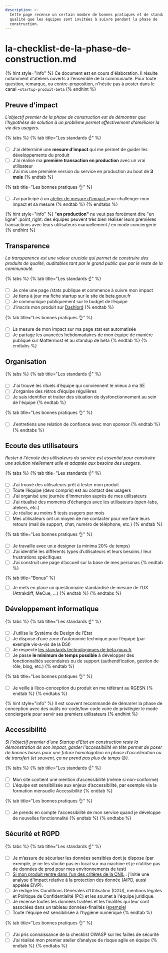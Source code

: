 ```yaml
---
description: >-
  Cette page recense un certain nombre de bonnes pratiques et de standards de
  qualité que les équipes sont invitées à suivre pendant la phase de
  construction.
---
```


# la-checklist-de-la-phase-de-construction.md

{% hint style="info" %}
Ce document est en cours d'élaboration. Il résulte notamment d'ateliers ouverts à l'ensemble de la communauté. Pour toute question, remarque, ou contre-proposition, n'hésite pas à poster dans le canal `~startup-produit-beta`
{% endhint %}

## Preuve d'impact

_L'objectif premier de la phase de construction est de démontrer que l'hypothèse de solution à un problème permet effectivement d'améliorer la vie des usagers._

{% tabs %}
{% tab title="Les standards ☝️" %}
* [ ] J'ai déterminé une **mesure d’impact** qui me permet de guider les développements du produit
* [ ] J'ai réalisé ma **première transaction en production** avec un vrai utilisateur
* [ ] J’ai mis une première version du service en production au bout de **3 mois**
{% endtab %}

{% tab title="Les bonnes pratiques 👌" %}
* [ ] J’ai participé à un [atelier de mesure d'impact ](https://airtable.com/appDj3dhMMvXF9XhJ/shr7L3jxSrxsptKvs)pour challenger mon impact et sa mesure
{% endtab %}
{% endtabs %}

{% hint style="info" %}
"**en production"** ne veut pas forcément dire "en ligne" :point\_right: des équipes peuvent très bien réaliser leurs premières transactions avec leurs utilisateurs manuellement / en mode conciergerie
{% endhint %}

## Transparence

_La transparence est une valeur cruciale qui permet de construire des produits de qualité, auditables tant par le grand public que par le reste de la communauté._

{% tabs %}
{% tab title="Les standards ☝️" %}
* [ ] Je crée une page /stats publique et commence à suivre mon impact
* [ ] Je tiens à jour ma fiche startup sur le site de beta.gouv.fr
* [ ] Je communique publiquement sur le budget de l’équipe
* [ ] J’inscris mon produit sur [Dashlord](https://dashlord.incubateur.net)
{% endtab %}

{% tab title="Les bonnes pratiques 👌" %}
* [ ] La mesure de mon impact sur ma page stat est automatisée
* [ ] Je partage les avancées hebdomadaires de mon équipe de manière publique sur Mattermost et au standup de beta
{% endtab %}
{% endtabs %}

## Organisation

{% tabs %}
{% tab title="Les standards ☝️" %}
* [ ] J'ai trouvé les rituels d’équipe qui conviennent le mieux à ma SE
* [ ] J’organise des rétros d’équipe régulières
* [ ] Je sais identifier et traiter des situation de dysfonctionnement au sein de l'équipe
{% endtab %}

{% tab title="Les bonnes pratiques 👌" %}
* [ ] J’entretiens une relation de confiance avec mon sponsor
{% endtab %}
{% endtabs %}

## Ecoute des utilisateurs

_Rester à l'écoute des utilisateurs du service est essentiel pour construire une solution réellement utile et adaptée aux besoins des usagers._

{% tabs %}
{% tab title="Les standards ☝️" %}
* [ ] J’ai trouvé des utilisateurs prêt à tester mon produit
* [ ] Toute l’équipe (devs compris) est au contact des usagers
* [ ] J’ai organisé une journée d’immersion auprès de mes utilisateurs
* [ ] J’ai ritualisé des moments d’échanges avec les utilisateurs (open-labs, ateliers, etc.)
* [ ] Je réalise au moins 5 tests usagers par mois
* [ ] Mes utilisateurs ont un moyen de me contacter pour me faire leurs retours (mail de support, chat, numéro de téléphone, etc.)
{% endtab %}

{% tab title="Les bonnes pratiques 👌" %}
* [ ] Je travaille avec un.e designer (a minima 20% du temps)
* [ ] J’ai identifié les différents types d’utilisateurs et leurs besoins / leur frustrations spécifiques
* [ ] J’ai construit une page d’accueil sur la base de mes personas
{% endtab %}

{% tab title="Bonus" %}
* [ ] Je mets en place un questionnaire standardisé de mesure de l’UX (Attrakdiff, MeCue, …)
{% endtab %}
{% endtabs %}

## Développement informatique

{% tabs %}
{% tab title="Les standards ☝️" %}
* [ ] J’utilise le Système de Design de l’Etat
* [ ] Je dispose d’une zone d’autonomie technique pour l’équipe (par exemple vis-a-vis de la DSI)
* [ ] Je respecte [les standards technologiques de beta.gouv.fr](https://doc.incubateur.net/communaute/travailler-a-beta-gouv/bienvenue/embarquement-dev#standards-technologiques)
* [ ] Je passe **le minimum de temps possible** à développer des fonctionnalités secondaires ou de support (authentification, gestion de rôle, blog, etc.)
{% endtab %}

{% tab title="Les bonnes pratiques 👌" %}
* [ ] Je veille à l’éco-conception du produit en me référant au RGESN
{% endtab %}
{% endtabs %}

{% hint style="info" %}
Il est souvent recommandé de démarrer la phase de conception avec des outils no-code/low-code voire de privilégier le mode conciergerie pour servir ses premiers utilisateurs
{% endhint %}

## Accessibilité

_Si l'objectif premier d'une Startup d'Etat en construction reste la démonstration de son impact, garder l'accessibilité en tête permet de poser de bonnes bases pour une future homologation en phase d'accélération ou de transfert (et souvent, ça ne prend pas plus de temps_ :wink:_)._

{% tabs %}
{% tab title="Les standards ☝️" %}
* [ ] Mon site contient une mention d’accessibilité (même si non-conforme)
* [ ] L’équipe est sensibilisée aux enjeux d’accessibilité, par exemple via la formation mensuelle Accessibilité
{% endtab %}

{% tab title="Les bonnes pratiques 👌" %}
* [ ] Je prends en compte l'accessibilité de mon service quand je développe de nouvelles fonctionnalité
{% endtab %}
{% endtabs %}

## Sécurité et RGPD

{% tabs %}
{% tab title="Les standards ☝️" %}
* [ ] Je m’assure de sécuriser les données sensibles dont je dispose (par exemple, je ne les stocke pas en local sur ma machine et je n’utilise pas de données de prod pour mes environnements de test)
* [ ] [Si mon produit rentre dans l'un des critères de la CNIL](https://www.cnil.fr/sites/default/files/atoms/files/infographie\_aipd.pdf) : j'initie une analyse d'impact relative à la protection des donnée (AIPD, aussi appelée EIVP).
* [ ] Je rédige les Conditions Générales d'Utilisation (CGU), mentions légales et Politique de Confidentialité (PC) et les soumet à l'équipe juridique.
* [ ] Je recense toutes les données traitées et les finalités qui leur sont associées dans un tableau données-finalités ([exemple](https://docs.google.com/document/d/1PQniGdnvLdjyEBbk1lFGzmG6rwnwD5bPCbvP\_XBOe4I/edit))
* [ ] Toute l'équipe est sensibilisée à l'hygiène numérique
{% endtab %}

{% tab title="Les bonnes pratiques 👌" %}
* [ ] J’ai pris connaissance de la checklist OWASP sur les failles de sécurité
* [ ] J’ai réalisé mon premier atelier d’analyse de risque agile en équipe
{% endtab %}
{% endtabs %}
